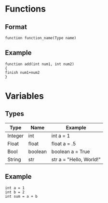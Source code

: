 # Functions 
## Format 
`function function_name(Type name)`
## Example
`function add(int num1, int num2)`
<br>`{`<br>
`finish num1+num2`
<br>`}`<br>

# Variables 
## Types

| **Type** | **Name** | **Example**             |
|----------|----------|-------------------------|
| Integer  | int      | int a = 1               |
| Float    | float    | float a = .5            |
| Bool     | boolean  | boolean a = True        |
| String   | str      | str a = "Hello, World!" |

## Example
`int a = 1`<br>`int b = 2`<br>`int sum = a + b`
